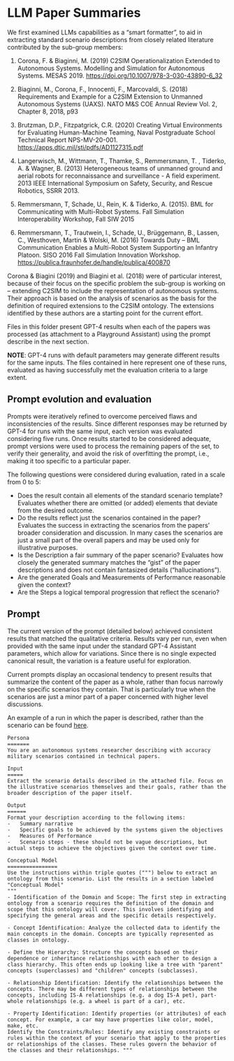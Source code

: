 # LLM Paper Summaries


We first examined LLMs capabilities as a “smart formatter”, to aid in extracting standard scenario descriptions from closely related literature contributed by the sub-group members:


1. Corona, F. & Biaginni, M.  (2019) C2SIM Operationalization Extended to Autonomous Systems. Modelling and Simulation for Autonomous Systems. MESAS 2019. https://doi.org/10.1007/978-3-030-43890-6_32

1. Biaginni, M., Corona, F., Innocenti, F., Marcovaldi, S. (2018) Requirements and Example for a C2SIM Extension to Unmanned Autonomous Systems (UAXS). NATO M&S COE Annual Review Vol. 2, Chapter 8, 2018, p93
1. Brutzman, D.P., Fitzpatgrick, C.R. (2020) Creating Virtual Environments for Evaluating Human-Machine Teaming, Naval Postgraduate School Technical Report NPS-MV-20-001. https://apps.dtic.mil/sti/pdfs/AD1127315.pdf
1. Langerwisch, M., Wittmann, T., Thamke, S., Remmersmann, T. , Tiderko, A. & Wagner, B. (2013) Heterogeneous teams of unmanned ground and aerial robots for reconnaissance and surveillance - A field experiment. 2013 IEEE International Symposium on Safety, Security, and Rescue Robotics, SSRR 2013. 
1. Remmersmann, T, Schade, U., Rein, K. & Tiderko, A. (2015). BML for Communicating with Multi-Robot Systems. Fall Simulation Interoperability Workshop, Fall SIW 2015
1. Remmersmann, T., Trautwein, I., Schade, U., Brüggemann, B., Lassen, C., Westhoven, Martin & Wolski, M. (2016) Towards Duty – BML Communication Enables a Multi-Robot System Supporting an Infantry Platoon. SISO 2016 Fall Simulation Innovation Workshop. https://publica.fraunhofer.de/handle/publica/400870

Corona & Biagini (2019) and Biagini et al. (2018) were of particular interest, because of their focus on the specific problem the sub-group is working on – extending C2SIM to include the representation of autonomous systems. Their approach is based on the analysis of scenarios as the basis for the definition of required extensions to the C2SIM ontology. The extensions identified by these authors are a starting point for the current effort. 

Files in this folder present GPT-4 results when each of the papers was processed (as attachment to a Playground Assistant) using the prompt describe in the next section.


**NOTE**: GPT-4 runs with default parameters may generate different results for the same inputs. The files contained in here represent one of these runs, evaluated as having successfully met the evaluation criteria to a large extent. 

## Prompt evolution and evaluation

Prompts were iteratively refined to overcome perceived flaws and inconsistencies of the results. Since different responses may be returned by GPT-4 for runs with the same input, each version was evaluated considering five runs. Once results started to be considered adequate, prompt versions were used to process the remaining papers of the set, to verify their generality, and avoid the risk of overfitting the prompt, i.e., making it too specific to a particular paper.

The following questions were considered during evaluation, rated in a scale from 0 to 5:
- Does the result contain all elements of the standard scenario template? Evaluates whether there are omitted (or added) elements that deviate from the desired outcome.
- Do the results reflect just the scenarios contained in the paper? Evaluates the success in extracting the scenarios from the papers’ broader consideration and discussion. In many cases the scenarios are just a small part of the overall papers and may be used only for illustrative purposes.
- Is the Description a fair summary of the paper scenario? Evaluates how closely the generated summary matches the “gist” of the paper descriptions and does not contain fantasized details (“hallucinations”). 
- Are the generated Goals and Measurements of Performance reasonable given the context?  
- Are the Steps a logical temporal progression that reflect the scenario? 



## Prompt

The current version of the prompt (detailed below) achieved consistent results that matched the qualitative criteria.
Results vary per run, even when provided with the same input under the standard GPT-4 Assistant parameters, which allow for variations. Since there is no single expected canonical result, the variation is a feature useful for exploration.

Current prompts display an occasional tendency to present results that summarize the content of the paper as a whole, rather than focus narrowly on the specific scenarios they contain. 
That is particularly true when the scenarios are just a minor part of a paper concerned with higher level discussions.

An example of a run in which the paper is described, rather than the scenario can be found [here](./CounterExample.md).

```
Persona 
=======
You are an autonomous systems researcher describing with accuracy military scenarios contained in technical papers.

Input
=====
Extract the scenario details described in the attached file. Focus on the illustrative scenarios themselves and their goals, rather than the broader description of the paper itself.
 
Output
======
Format your description according to the following items:
-	Summary narrative 
-	Specific goals to be achieved by the systems given the objectives 
-	Measures of Performance 
-	Scenario steps - these should not be vague descriptions, but actual steps to achieve the objectives given the context over time. 

Conceptual Model
================
Use the instructions within triple quotes (""") below to extract an ontology from this scenario. List the results in a section labeled "Conceptual Model"
"""
- Identification of the Domain and Scope: The first step in extracting ontology from a scenario requires the definition of the domain and scope that this ontology will cover. This involves identifying and specifying the general areas and the specific details respectively.

- Concept Identification: Analyze the collected data to identify the main concepts in the domain. Concepts are typically represented as classes in ontology.

- Define the Hierarchy: Structure the concepts based on their dependence or inheritance relationships with each other to design a class hierarchy. This often ends up looking like a tree with "parent" concepts (superclasses) and "children" concepts (subclasses).

- Relationship Identification: Identify the relationships between the concepts. There may be different types of relationships between the concepts, including IS-A relationships (e.g. a dog IS-A pet), part-whole relationships (e.g. a wheel is part of a car), etc.

- Property Identification: Identify properties (or attributes) of each concept. For example, a car may have properties like color, model, make, etc.
Identify the Constraints/Rules: Identify any existing constraints or rules within the context of your scenario that apply to the properties or relationships of the classes. These rules govern the behavior of the classes and their relationships. """
```



 
